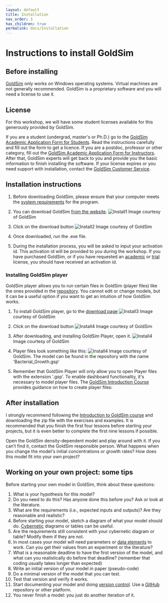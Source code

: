 ```yaml
---
layout: default
title: Installation
nav_order: 3
has_children: true
permalink: docs/Installation
---
```


# Instructions to install GoldSim

## Before installing
[GoldSim](https://www.goldsim.com/)  only works on Windows operating systems. Virtual machines are not generally recommended. GoldSim is a proprietary software and you will need a license to use it.

## License
For this workshop, we will have some student licenses available for this generously provided by GoldSim.

If you are a student (undergrad, master's or Ph.D.) go to the [GoldSim Academic Application Form for Students](https://www.goldsim.com/Forms/StudentAcademic/). Read the instructions carefully and fill out the form to get a licence. If you are a postdoc, professor or other category, fill out the [GoldSim Academic Application Form for Instructors](https://www.goldsim.com/Forms/InstructorAcademic/). After that, GoldSim experts will get back to you and provide you the basic information to finish installing the software. If your license expires or you need support with installation, contact the [GoldSim Customer Service](https://www.goldsim.com/Web/Customers/Support/).

## Installation instructions

1. Before downloading GoldSim, please ensure that your computer meets the [system requirements](https://media.goldsim.com/Documents/Software/RelNotes.htm) for the program.

2. You can download GoldSim [from the website](https://www.goldsim.com/Web/Customers/Downloads/GoldSim/Latest/).
![Install1](../figures/GoldSim_Install_1.png "Courtesy of GoldSim")
Image courtesy of GoldSim

3. Click on the download button
![Install2](../figures/GoldSim_Install_2.png "Courtesy of GoldSim")
Image courtesy of GoldSim

4. Once downloaded, run the .exe file.

5. During the installation process, you will be asked to input your activation id. This activation id will be provided to you during the workshop. If you have purchased GoldSim, or if you have requested an [academic](https://www.goldsim.com/Web/Purchase/AcademicResearch/#RequestAcademic) or [trial](https://www.goldsim.com/Forms/Trial/) license, you should have received an activation id.

### Installing GoldSim player
GoldSim player allows you to run certain files in GoldSim (player files) like the ones provided in the [repository](https://github.com/SergioCoboLopez/Workshop_ESA/tree/main/GoldSim_Models/Player_Files). You cannot edit or change models, but it can be a useful option if you want to get an intuition of how GoldSim works.

1. To install GoldSim player, go to the [download page](https://www.goldsim.com/Web/Customers/Downloads/Player/)
![Install3](../figures/GoldSim_Player_Install_1.png "Courtesy of GoldSim")
Image courtesy of GoldSim

2. Click on the download button
![Install4](../figures/GoldSim_Player_Install_2.png "Courtesy of GoldSim")
Image courtesy of GoldSim

3. After downloading, and installing GoldSim Player, open it.
![Install4](../figures/GoldSim_Player_Install_3.png "Courtesy of GoldSim")
Image courtesy of GoldSim

4. Player files look something like this:
![Install4](../figures/GoldSim_Player_Bact_Growth.png "Courtesy of GoldSim")
Image courtesy of GoldSim. The model can be found in the repository with the name 'Bacterial_Growth.gsp'

5. Remember that GoldSim Player will only allow you to open Player files with the extension '.gsp'. To enable dashboard functionality, it's necessary to model player files. 
The [GoldSim Introduction Course](https://www.goldsim.com/Courses/BasicGoldSim/) provides guidance on how to create player files:  

## After installation

I strongly recommend following the [Introduction to GoldSim course](https://www.goldsim.com/Courses/BasicGoldSim/) and downloading the zip file with the exercises and examples. 
It is recommended that you finish the first four lessons before starting your projects, but it is even better to complete the first nine lessons if possible.

Open the GoldSim density-dependent model and play around with it. If you can’t find it, contact the GoldSim responsible person. What happens when you change the model's initial concentrations or growth rates? How does this model fit into your own project?

## Working on your own project: some tips

Before starting your own model in GoldSim, think about these questions:

1. What is your hypothesis for this model?
2. Do you need to do this? Has anyone done this before you? Ask or look at the literature.
3. What are the requirements (i.e., expected inputs and outputs)? Are they reasonable and realistic?
4. Before starting your model, sketch a diagram of what your model should do. [Cybernetic](https://en.wikipedia.org/wiki/Cybernetics) diagrams or tables can be useful.
5. Are the requirements still consistent with your cybernetic diagram or table? Modify them if they are not.
6. In most cases your model will need parameters or [data elements](https://help.goldsim.com/index.html#!Modules/5/inputelements.htm)  to work. Can you get their values from an experiment or the literature? 
7. What is a reasonable deadline to have the first version of the model, and what can you realistically do before that deadline? (remember that coding usually takes longer than expected)
8. Write an initial version of your model in paper (pseudo-code) 
9. Do a minimal version of the model that you can test.
10. Test that version and verify it works.
11. Start documenting your model and doing [version control](https://www.atlassian.com/git/tutorials/what-is-version-control#:~:text=Version%20control%2C%20also%20known%20as,to%20source%20code%20over%20time.). Use a [GitHub](https://github.com/) repository or other platform.
12. You never finish a model: you just do another iteration of it.



